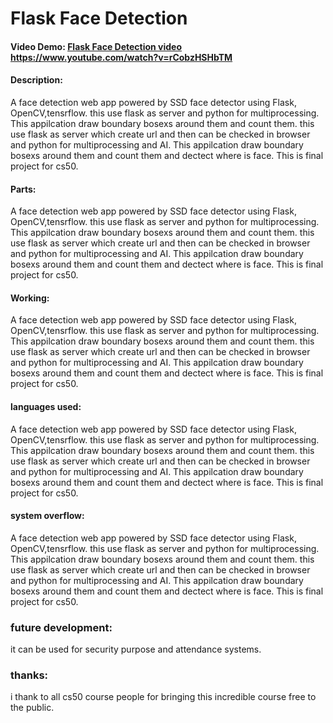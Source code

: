 # Flask Face Detection
#### Video Demo:  [Flask Face Detection video](https://www.youtube.com/watch?v=rCobzHSHbTM) https://www.youtube.com/watch?v=rCobzHSHbTM
#### Description:
A face detection web app powered by SSD face detector using Flask, OpenCV,tensrflow.
this use flask as server and python for multiprocessing.
This appilcation draw boundary bosexs around them and count them.
this use flask as server which create url and then can be checked in browser and python for multiprocessing and AI.
This appilcation draw boundary bosexs around them and count them and dectect where is face.
This is final project for cs50.

#### Parts:
A face detection web app powered by SSD face detector using Flask, OpenCV,tensrflow.
this use flask as server and python for multiprocessing.
This appilcation draw boundary bosexs around them and count them.
this use flask as server which create url and then can be checked in browser and python for multiprocessing and AI.
This appilcation draw boundary bosexs around them and count them and dectect where is face.
This is final project for cs50.

#### Working:
A face detection web app powered by SSD face detector using Flask, OpenCV,tensrflow.
this use flask as server and python for multiprocessing.
This appilcation draw boundary bosexs around them and count them.
this use flask as server which create url and then can be checked in browser and python for multiprocessing and AI.
This appilcation draw boundary bosexs around them and count them and dectect where is face.
This is final project for cs50.

#### languages used:
A face detection web app powered by SSD face detector using Flask, OpenCV,tensrflow.
this use flask as server and python for multiprocessing.
This appilcation draw boundary bosexs around them and count them.
this use flask as server which create url and then can be checked in browser and python for multiprocessing and AI.
This appilcation draw boundary bosexs around them and count them and dectect where is face.
This is final project for cs50.

#### system overflow:
A face detection web app powered by SSD face detector using Flask, OpenCV,tensrflow.
this use flask as server and python for multiprocessing.
This appilcation draw boundary bosexs around them and count them.
this use flask as server which create url and then can be checked in browser and python for multiprocessing and AI.
This appilcation draw boundary bosexs around them and count them and dectect where is face.
This is final project for cs50.

### future development:
it can be used for security purpose and attendance systems.

### thanks:
i thank to all cs50 course people for bringing this incredible course free to the public.



